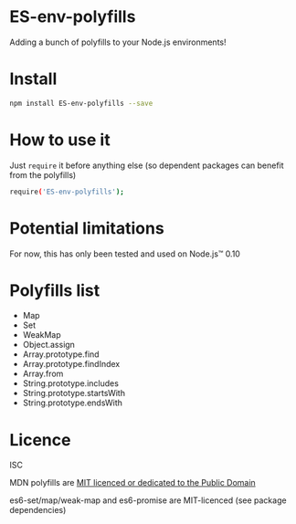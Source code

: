 # ES-env-polyfills

Adding a bunch of polyfills to your Node.js environments!


# Install

````sh
npm install ES-env-polyfills --save
````


# How to use it

Just `require` it before anything else (so dependent packages can benefit from the polyfills)

````sh
require('ES-env-polyfills');
````


# Potential limitations

For now, this has only been tested and used on Node.js™ 0.10


# Polyfills list

* Map
* Set
* WeakMap
* Object.assign
* Array.prototype.find
* Array.prototype.findIndex
* Array.from
* String.prototype.includes
* String.prototype.startsWith
* String.prototype.endsWith

# Licence

ISC

MDN polyfills are [MIT licenced or dedicated to the Public Domain](https://developer.mozilla.org/en-US/docs/MDN/About#Copyrights_and_licenses)

es6-set/map/weak-map and es6-promise are MIT-licenced (see package dependencies)